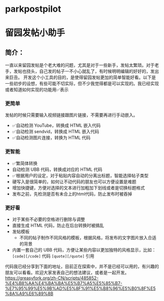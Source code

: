 # parkpostpilot
# 留园发帖小助手

## 简介：

一直以来留园发帖是个老大难的问题，尤其是对于一些新手，发帖太繁琐。对于老手，发帖也挠头，自己发的帖子一不小心就乱了，有时候明明编辑的好好的，发出来巨丑。
开发这个小工具的目的，是使得留园发帖更加的简单智能好看。以下是一些初步的设想，有些可能不切实际，但不少我觉得都是可以实现的。我已经实现或者知道如何实现的功能用✅表示

### 更简单
发帖的时候只需要输入视频链接跟图片链接，不需要再进行手动嵌入。

- ✅自动检测 YouTube，转换成 HTML 嵌入代码
- ✅自动检测 sendvid，转换成 HTML 嵌入代码
- ✅自动检测图片连接，转换为 HTML 代码

### 更智能

- ✅繁简体转换
- 自动检测 UBB 代码，转换成对应的 HTML 代码
- ✅根据用户的设定，对于粘贴内容自动的分离出标题，智能选择帖子类型
 - 硬写入是很简单的，如何让不动代码的朋友也可以方便设置是难题
- 增加快捷键，方便对选择的文本进行加粗加下划线或者是切换标题格式
- 发布之前，先检测是否有未合上的html代码，防止发布时被吞掉

### 更好看

- 对于某些不必要的空格进行删除与调整
- 直接生成 HTML 代码，防止在后台转换时被搞乱
- 发帖模板
   - 不同的帖子制作不同风格的模板，根据风格，将发布的文字图片放入合适的背景
- 内置一套自己的 UBB 代码，方便让某些内容以更加独特的风格显示，比如： `[code][/code]` 代码
`[quote][/quote]` 引用

代码我已经分享到下面的地址，目前正在探索中，并不是已经可以用的，有兴趣的朋友可以看看。欢迎大家发表自己的想法建议，或者是一起开发。
https://greasyfork.org/zh-CN/scripts/485852-%E4%B8%AA%E4%BA%BA%E5%B7%A5%E5%85%B7-%E7%95%99%E5%9B%AD%E5%8F%91%E5%B8%96%E5%B0%8F%E5%8A%A9%E6%89%8B
